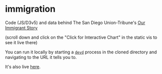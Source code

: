 # immigration

Code (JS/D3v5) and data behind The San Diego Union-Tribune's [Our Immigrant Story](https://s3-us-west-1.amazonaws.com/ut-webassets/html/our-immigrant-story/immigrants.html) 

(scroll down and click on the "Click for Interactive Chart" in the static vis to see it live there)

You can run it locally by starting a [`devd`](https://github.com/cortesi/devd) process in the cloned directory and navigating to the URL it tells you to.

It's also live [here](https://hrbrmstr.github.io/immigration/index.html).
